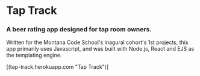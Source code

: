 # Tap Track
### A beer rating app designed for tap room owners.

Written for the Montana Code School's inagural cohort's 1st projects, this app primarily uses Javascript, and was built with Node.js, React and EJS as the templating engine. 

[(tap-track.herokuapp.com "Tap Track")]
